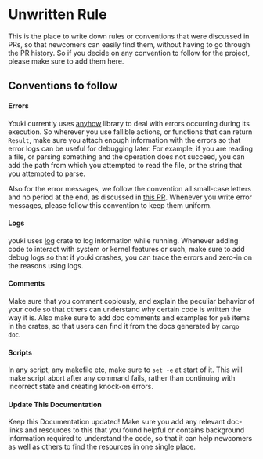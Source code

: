 # Unwritten Rule

This is the place to write down rules or conventions that were discussed in PRs, so that newcomers can easily find them, without having to go through the PR history. So if you decide on any convention to follow for the project, please make sure to add them here.

## Conventions to follow

#### Errors

Youki currently uses [anyhow](https://www.crates.io/crates/anyhow) library to deal with errors occurring during its execution. So wherever you use fallible actions, or functions that can return `Result`, make sure you attach enough information with the errors so that error logs can be useful for debugging later. For example, if you are reading a file, or parsing something and the operation does not succeed, you can add the path from which you attempted to read the file, or the string that you attempted to parse.

Also for the error messages, we follow the convention all small-case letters and no period at the end, as discussed in [this PR](https://github.com/containers/youki/issues/313). Whenever you write error messages, please follow this convention to keep them uniform.

#### Logs

youki uses [log](https://crates.io/crates/log) crate to log information while running. Whenever adding code to interact with system or kernel features or such, make sure to add debug logs so that if youki crashes, you can trace the errors and zero-in on the reasons using logs.

#### Comments

Make sure that you comment copiously, and explain the peculiar behavior of your code so that others can understand why certain code is written the way it is. Also make sure to add doc comments and examples for `pub` items in the crates, so that users can find it from the docs generated by `cargo doc`.

#### Scripts

In any script, any makefile etc, make sure to `set -e` at start of it. This will make script abort after any command fails, rather than continuing with incorrect state and creating knock-on errors.

#### Update This Documentation

Keep this Documentation updated! Make sure you add any relevant doc-links and resources to this that you found helpful or contains background information required to understand the code, so that it can help newcomers as well as others to find the resources in one single place.

